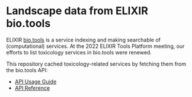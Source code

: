 # Landscape data from ELIXIR bio.tools

ELIXIR [bio.tools](bio.tools) is a service indexing and making searchable of (computational) services.
At the 2022 ELIXIR Tools Platform meeting, our efforts to list toxicology services in bio.tools were
renewed.

This repository cached toxicology-related services by fetching them from the bio.tools API:

* [API Usage Guide](https://biotools.readthedocs.io/en/latest/api_usage_guide.html)
* [API Reference](https://biotools.readthedocs.io/en/latest/api_reference.html)
